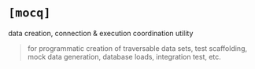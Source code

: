 # `[mocq]`

data creation, connection & execution coordination utility

> for programmatic creation of traversable data sets, test scaffolding, mock data generation, database loads, integration test, etc.
